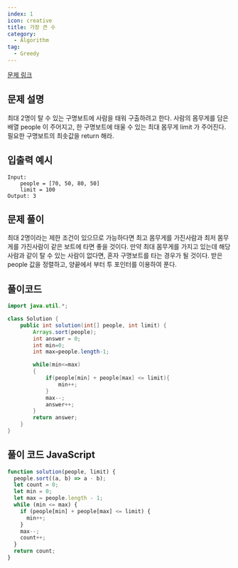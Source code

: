 ```yaml
---
index: 1
icon: creative
title: 가장 큰 수
category:
  - Algorithm
tag:
  - Greedy
---
```


[문제 링크](https://programmers.co.kr/learn/courses/30/lessons/42885)

## 문제 설명

최대 2명이 탈 수 있는 구명보트에 사람을 태워 구출하려고 한다. 사람의 몸무게를 담은 배열 people 이 주어지고, 한 구명보트에 태울 수 있는 최대 몸무게 limit 가 주어진다. 필요한 구명보트의 최솟값을 return 해라.

## 입출력 예시

```
Input:
	people = [70, 50, 80, 50]
	limit = 100
Output: 3
```

## 문제 풀이

최대 2명이라는 제한 조건이 있으므로 가능하다면 최고 몸무게를 가진사람과 최저 몸무게를 가진사람이 같은 보트에 타면 좋을 것이다. 만약 최대 몸무게를 가지고 있는데
해당 사람과 같이 탈 수 있는 사람이 없다면, 혼자 구명보트를 타는 경우가 될 것이다.
받은 people 값을 정렬하고, 양끝에서 부터 투 포인터를 이용하여 푼다.

## 풀이코드

```java
import java.util.*;

class Solution {
    public int solution(int[] people, int limit) {
        Arrays.sort(people);
        int answer = 0;
        int min=0;
        int max=people.length-1;

        while(min<=max)
        {
            if(people[min] + people[max] <= limit){
                min++;
            }
            max--;
            answer++;
        }
        return answer;
    }
}
```

## 풀이 코드 JavaScript

```js
function solution(people, limit) {
  people.sort((a, b) => a - b);
  let count = 0;
  let min = 0;
  let max = people.length - 1;
  while (min <= max) {
    if (people[min] + people[max] <= limit) {
      min++;
    }
    max--;
    count++;
  }
  return count;
}
```

